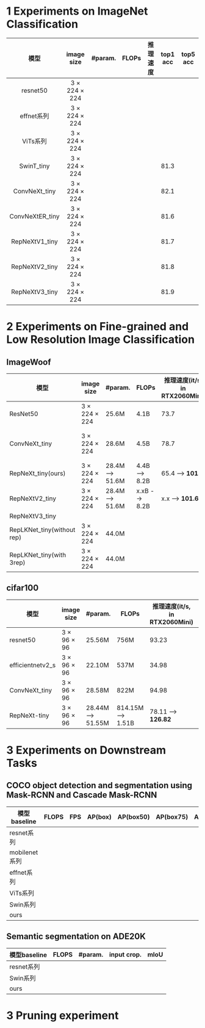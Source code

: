 # 1 Experiments on ImageNet Classification

|      模型       |  image size   | #param. | FLOPs | 推理速度 | top1 acc | top5 acc |
| :-------------: | :-----------: | :-----: | :---: | :------: | :------: | :------: |
|    resnet50     | 3 × 224 × 224 |         |       |          |          |          |
|   effnet系列    | 3 × 224 × 224 |         |       |          |          |          |
|    ViTs系列     | 3 × 224 × 224 |         |       |          |          |          |
|   SwinT_tiny    | 3 × 224 × 224 |         |       |          |   81.3   |          |
|  ConvNeXt_tiny  | 3 × 224 × 224 |         |       |          |   82.1   |          |
| ConvNeXtER_tiny | 3 × 224 × 224 |         |       |          |   81.6   |          |
| RepNeXtV1_tiny  | 3 × 224 × 224 |         |       |          |   81.7   |          |
| RepNeXtV2_tiny  | 3 × 224 × 224 |         |       |          |   81.8   |          |
| RepNeXtV3_tiny  | 3 × 224 × 224 |         |       |          |   81.9   |          |

# 2 Experiments on Fine-grained and Low Resolution Image Classification

## ImageWoof

| 模型                       | image size    | #param.         | FLOPs          | 推理速度(it/s, in RTX2060Mini) | top1 acc%       | top5 acc% |
| -------------------------- | ------------- | --------------- | -------------- | ------------------------------ | --------------- | --------- |
| ResNet50                   | 3 × 224 × 224 | 25.6M           | 4.1B           | 73.7                           | 87.7            | 98.7      |
| ConvNeXt_tiny              | 3 × 224 × 224 | 28.6M           | 4.5B           | 78.7                           | 82.3——88.0（3） | 98.0      |
| RepNeXt_tiny(ours)         | 3 × 224 × 224 | 28.4M --> 51.6M | 4.4B  --> 8.2B | 65.4 --> **101.6**             | **90.5**        | **99.0**  |
| RepNeXtV2_tiny             | 3 × 224 × 224 | 28.4M --> 51.6M | x.xB  --> 8.2B | x.x --> **101.6**              | 90.7            |           |
| RepNeXtV3_tiny             |               |                 |                |                                | 90.8            |           |
| RepLKNet_tiny(without rep) | 3 × 224 × 224 | 44.0M           |                |                                | 84.9            |           |
| RepLKNet_tiny(with 3rep)   | 3 × 224 × 224 | 44.0M           |                |                                | 85.6            |           |

## cifar100

| 模型             | image size  | #param.           | FLOPs             | 推理速度(it/s, in RTX2060Mini) | top1 acc   | top5 acc   |
| ---------------- | ----------- | ----------------- | ----------------- | ------------------------------ | ---------- | ---------- |
| resnet50         | 3 × 96 × 96 | 25.56M            | 756M              | 93.23                          | 80.51%     | 95.03%     |
| efficientnetv2_s | 3 × 96 × 96 | 22.10M            | 537M              | 34.98                          | 80.40%     | 94.64%     |
| ConvNeXt_tiny    | 3 × 96 × 96 | 28.58M            | 822M              | 94.98                          | 81.59%     | 94.98%     |
| RepNeXt-tiny     | 3 × 96 × 96 | 28.44M --> 51.55M | 814.15M --> 1.51B | 78.11 --> **126.82**           | **82.98%** | **96.03%** |

# 3 Experiments on Downstream Tasks

## COCO object detection and segmentation using Mask-RCNN and Cascade Mask-RCNN

| 模型baseline  | FLOPS | FPS  | AP(box) | AP(box50) | AP(box75) | AP(mask) | AP(mask50) | AP(mask75) |
| ------------- | ----- | ---- | ------- | --------- | --------- | -------- | ---------- | ---------- |
| resnet系列    |       |      |         |           |           |          |            |            |
| mobilenet系列 |       |      |         |           |           |          |            |            |
| effnet系列    |       |      |         |           |           |          |            |            |
| ViTs系列      |       |      |         |           |           |          |            |            |
| Swin系列      |       |      |         |           |           |          |            |            |
| ours          |       |      |         |           |           |          |            |            |

## Semantic segmentation on ADE20K

| 模型baseline | FLOPS | #param. | input crop. | mIoU |
| ------------ | ----- | ------- | ----------- | ---- |
| resnet系列   |       |         |             |      |
| Swin系列     |       |         |             |      |
| ours         |       |         |             |      |

# 3 Pruning experiment



